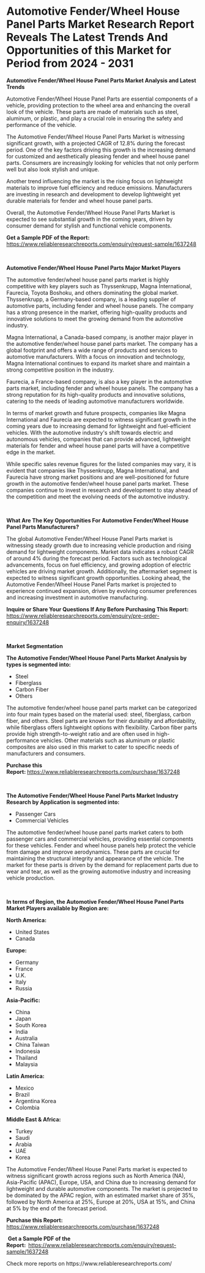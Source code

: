<p><h1>Automotive Fender/Wheel House Panel Parts Market Research Report Reveals The Latest Trends And Opportunities of this Market for Period from 2024 - 2031</h1></p><p><strong>Automotive Fender/Wheel House Panel Parts Market Analysis and Latest Trends</strong></p>
<p><p>Automotive Fender/Wheel House Panel Parts are essential components of a vehicle, providing protection to the wheel area and enhancing the overall look of the vehicle. These parts are made of materials such as steel, aluminum, or plastic, and play a crucial role in ensuring the safety and performance of the vehicle. </p><p>The Automotive Fender/Wheel House Panel Parts Market is witnessing significant growth, with a projected CAGR of 12.8% during the forecast period. One of the key factors driving this growth is the increasing demand for customized and aesthetically pleasing fender and wheel house panel parts. Consumers are increasingly looking for vehicles that not only perform well but also look stylish and unique. </p><p>Another trend influencing the market is the rising focus on lightweight materials to improve fuel efficiency and reduce emissions. Manufacturers are investing in research and development to develop lightweight yet durable materials for fender and wheel house panel parts. </p><p>Overall, the Automotive Fender/Wheel House Panel Parts Market is expected to see substantial growth in the coming years, driven by consumer demand for stylish and functional vehicle components.</p></p>
<p><strong>Get a Sample PDF of the Report:&nbsp;</strong> <a href="https://www.reliableresearchreports.com/enquiry/request-sample/1637248">https://www.reliableresearchreports.com/enquiry/request-sample/1637248</a></p>
<p>&nbsp;</p>
<p><strong>Automotive Fender/Wheel House Panel Parts Major Market Players</strong></p>
<p><p>The automotive fender/wheel house panel parts market is highly competitive with key players such as Thyssenkrupp, Magna International, Faurecia, Toyota Boshoku, and others dominating the global market. Thyssenkrupp, a Germany-based company, is a leading supplier of automotive parts, including fender and wheel house panels. The company has a strong presence in the market, offering high-quality products and innovative solutions to meet the growing demand from the automotive industry.</p><p>Magna International, a Canada-based company, is another major player in the automotive fender/wheel house panel parts market. The company has a global footprint and offers a wide range of products and services to automotive manufacturers. With a focus on innovation and technology, Magna International continues to expand its market share and maintain a strong competitive position in the industry.</p><p>Faurecia, a France-based company, is also a key player in the automotive parts market, including fender and wheel house panels. The company has a strong reputation for its high-quality products and innovative solutions, catering to the needs of leading automotive manufacturers worldwide.</p><p>In terms of market growth and future prospects, companies like Magna International and Faurecia are expected to witness significant growth in the coming years due to increasing demand for lightweight and fuel-efficient vehicles. With the automotive industry's shift towards electric and autonomous vehicles, companies that can provide advanced, lightweight materials for fender and wheel house panel parts will have a competitive edge in the market.</p><p>While specific sales revenue figures for the listed companies may vary, it is evident that companies like Thyssenkrupp, Magna International, and Faurecia have strong market positions and are well-positioned for future growth in the automotive fender/wheel house panel parts market. These companies continue to invest in research and development to stay ahead of the competition and meet the evolving needs of the automotive industry.</p></p>
<p>&nbsp;</p>
<p><strong>What Are The Key Opportunities For Automotive Fender/Wheel House Panel Parts Manufacturers?</strong></p>
<p><p>The global Automotive Fender/Wheel House Panel Parts market is witnessing steady growth due to increasing vehicle production and rising demand for lightweight components. Market data indicates a robust CAGR of around 4% during the forecast period. Factors such as technological advancements, focus on fuel efficiency, and growing adoption of electric vehicles are driving market growth. Additionally, the aftermarket segment is expected to witness significant growth opportunities. Looking ahead, the Automotive Fender/Wheel House Panel Parts market is projected to experience continued expansion, driven by evolving consumer preferences and increasing investment in automotive manufacturing.</p></p>
<p><strong>Inquire or Share Your Questions If Any Before Purchasing This Report:</strong> <a href="https://www.reliableresearchreports.com/enquiry/pre-order-enquiry/1637248">https://www.reliableresearchreports.com/enquiry/pre-order-enquiry/1637248</a></p>
<p>&nbsp;</p>
<p><strong>Market Segmentation</strong></p>
<p><strong>The Automotive Fender/Wheel House Panel Parts Market Analysis by types is segmented into:</strong></p>
<p><ul><li>Steel</li><li>Fiberglass</li><li>Carbon Fiber</li><li>Others</li></ul></p>
<p><p>The automotive fender/wheel house panel parts market can be categorized into four main types based on the material used: steel, fiberglass, carbon fiber, and others. Steel parts are known for their durability and affordability, while fiberglass offers lightweight options with flexibility. Carbon fiber parts provide high strength-to-weight ratio and are often used in high-performance vehicles. Other materials such as aluminum or plastic composites are also used in this market to cater to specific needs of manufacturers and consumers.</p></p>
<p><strong>Purchase this Report:&nbsp;</strong><a href="https://www.reliableresearchreports.com/purchase/1637248">https://www.reliableresearchreports.com/purchase/1637248</a></p>
<p>&nbsp;</p>
<p><strong>The Automotive Fender/Wheel House Panel Parts Market Industry Research by Application is segmented into:</strong></p>
<p><ul><li>Passenger Cars</li><li>Commercial Vehicles</li></ul></p>
<p><p>The automotive fender/wheel house panel parts market caters to both passenger cars and commercial vehicles, providing essential components for these vehicles. Fender and wheel house panels help protect the vehicle from damage and improve aerodynamics. These parts are crucial for maintaining the structural integrity and appearance of the vehicle. The market for these parts is driven by the demand for replacement parts due to wear and tear, as well as the growing automotive industry and increasing vehicle production.</p></p>
<p>&nbsp;</p>
<p><strong>In terms of Region, the Automotive Fender/Wheel House Panel Parts Market Players available by Region are:</strong></p>
<p>
    <p> <strong> North America: </strong>
        <ul>
            <li>United States</li>
            <li>Canada</li>
        </ul>
        </p> 
    <p> <strong> Europe: </strong>
        <ul>
            <li>Germany</li>
            <li>France</li>
            <li>U.K.</li>
            <li>Italy</li>
            <li>Russia</li>
        </ul>
        </p> 
    <p> <strong> Asia-Pacific: </strong>
        <ul>
            <li>China</li>
            <li>Japan</li>
            <li>South Korea</li>
            <li>India</li>
            <li>Australia</li>
            <li>China Taiwan</li>
            <li>Indonesia</li>
            <li>Thailand</li>
            <li>Malaysia</li>
        </ul>
        </p> 
    <p> <strong> Latin America: </strong>
        <ul>
            <li>Mexico</li>
            <li>Brazil</li>
            <li>Argentina Korea</li>
            <li>Colombia</li>
        </ul>
        </p> 
    <p> <strong> Middle East & Africa: </strong>
        <ul>
            <li>Turkey</li>
            <li>Saudi</li>
            <li>Arabia</li>
            <li>UAE</li>
            <li>Korea</li>
        </ul>
    </p>
    </p>
<p><p>The Automotive Fender/Wheel House Panel Parts market is expected to witness significant growth across regions such as North America (NA), Asia-Pacific (APAC), Europe, USA, and China due to increasing demand for lightweight and durable automotive components. The market is projected to be dominated by the APAC region, with an estimated market share of 35%, followed by North America at 25%, Europe at 20%, USA at 15%, and China at 5% by the end of the forecast period.</p></p>
<p><strong>Purchase this Report: </strong><a href="https://www.reliableresearchreports.com/purchase/1637248">https://www.reliableresearchreports.com/purchase/1637248</a></p>
<p>&nbsp;<strong>Get a Sample PDF of the Report:&nbsp;&nbsp;</strong><a href="https://www.reliableresearchreports.com/enquiry/request-sample/1637248">https://www.reliableresearchreports.com/enquiry/request-sample/1637248</a></p>
<p><strong></strong></p>
<p>Check more reports on https://www.reliableresearchreports.com/</p>